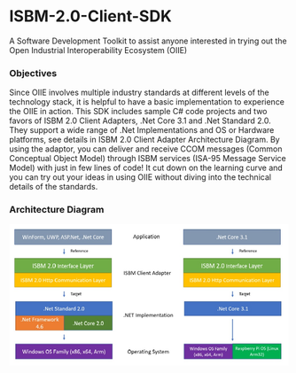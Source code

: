 # ISBM-2.0-Client-SDK

A Software Development Toolkit to assist anyone interested in trying out the Open Industrial Interoperability Ecosystem (OIIE)

### Objectives

Since OIIE involves multiple industry standards at different levels of the technology stack, it is helpful to have a basic implementation to experience the OIIE in action. This SDK includes sample C# code projects and two favors of ISBM 2.0 Client Adapters, .Net Core 3.1 and .Net Standard 2.0. They support a wide range of .Net Implementations and OS or Hardware platforms, see details in ISBM 2.0 Client Adapter Architecture Diagram. By using the adaptor, you can deliver and receive CCOM messages (Common Conceptual Object Model) through ISBM services (ISA-95 Message Service Model) with just in few lines of code! It cut down on the learning curve and you can try out your ideas in using OIIE without diving into the technical details of the standards.

### Architecture Diagram

![image](/Documents/Images/Architecture_Diagram.jpg)
